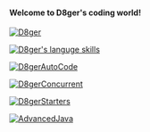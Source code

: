 #### Welcome to D8ger's coding world!

[![D8ger](https://github-readme-stats.vercel.app/api?username=caofanCPU&show_icons=true&theme=tokyonight)](http://www.debuggerpowerzcy.top/home/2020/04/25/MacOS%E8%BD%AF%E4%BB%B6%E5%88%9D%E5%A7%8B%E5%8C%96/)

[![D8ger's languge skills](https://github-readme-stats.vercel.app/api/top-langs/?username=caofanCPU&layout=compact)](https://github.com/caofanCPU/LaoYouTiao)

[![D8gerAutoCode](https://github-readme-stats.vercel.app/api/pin/?username=caofanCPU&show_owner=true&repo=D8gerAutoCode)](https://github.com/caofanCPU/D8gerAutoCode)

[![D8gerConcurrent](https://github-readme-stats.vercel.app/api/pin/?username=caofanCPU&show_owner=true&repo=D8gerConcurrent)](https://github.com/caofanCPU/D8gerConcurrent)

[![D8gerStarters](https://github-readme-stats.vercel.app/api/pin/?username=caofanCPU&show_owner=true&repo=D8gerStarters)](https://github.com/caofanCPU/D8gerStarters)

[![AdvancedJava](https://github-readme-stats.vercel.app/api/pin/?username=caofanCPU&show_owner=true&repo=advanced-java)](https://github.com/caofanCPU/advanced-java)
